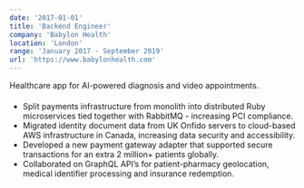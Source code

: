 ```yaml
---
date: '2017-01-01'
title: 'Backend Engineer'
company: 'Babylon Health'
location: 'London'
range: 'January 2017 - September 2019'
url: 'https://www.babylonhealth.com'
---
```


Healthcare app for AI-powered diagnosis and video appointments.

####

- Split payments infrastructure from monolith into distributed Ruby microservices tied together with RabbitMQ - increasing PCI compliance.
- Migrated identity document data from UK Onfido servers to cloud-based AWS infrastructure in Canada, increasing data security and accessibility.
- Developed a new payment gateway adapter that supported secure transactions for an extra 2 million+ patients globally.
- Collaborated on GraphQL API’s for patient-pharmacy geolocation, medical identifier processing and insurance redemption.

